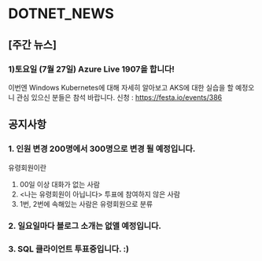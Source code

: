 # DOTNET_NEWS

## [주간 뉴스]

### 1)토요일 (7월 27일) Azure Live 1907을 합니다! 
이번엔 Windows Kubernetes에 대해 자세히 알아보고 AKS에 대한 실습을 할 예정오니 관심 있으신 분들은 참석 바랍니다.
신청 : https://festa.io/events/386

## 공지사항

### 1. 인원 변경 200명에서 300명으로 변경 될 예정입니다.
유령회원이란 
1. 00일 이상 대화가 없는 사람
2. <나는 유령회원이 아닙니다> 투표에 참여하지 않은 사람
3. 1번, 2번에 속해있는 사람은 유령회원으로 분류

### 2. 일요일마다 블로그 소개는 없앨 예정입니다.

### 3. SQL 클라이언트 투표중입니다. :)
